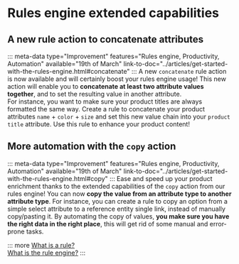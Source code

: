 # Rules engine extended capabilities

## A new rule action to concatenate attributes
::: meta-data type="Improvement" features="Rules engine, Productivity, Automation" available="19th of March" link-to-doc="../articles/get-started-with-the-rules-engine.html#concatenate"
:::
A new `concatenate` rule action is now available and will certainly boost your rules engine usage! This new action will enable you to **concatenate at least two attribute values together**, and to set the resulting value in another attribute.   
For instance, you want to make sure your product titles are always formatted the same way. Create a rule to concatenate your product attributes `name` + `color` + `size` and set this new value chain into your `product title` attribute. Use this rule to enhance your product content!

## More automation with the `copy` action
::: meta-data type="Improvement" features="Rules engine, Productivity, Automation" available="19th of March" link-to-doc="../articles/get-started-with-the-rules-engine.html#copy"
:::
Ease and speed up your product enrichment thanks to the extended capabilities of the `copy` action from our rules engine! You can now **copy the value from an attribute type to another attribute type**. For instance, you can create a rule to copy an option from a simple select attribute to a reference entity single link, instead of manually copy/pasting it. By automating the copy of values, **you make sure you have the right data in the right place**, this will get rid of some manual and error-prone tasks.

::: more
[What is a rule?](../articles/what-is-a-rule.html)  
[What is the rule engine?](../articles/manage-your-rules.html) 
:::
